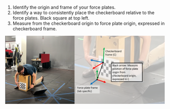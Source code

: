 1) Identify the origin and frame of your force plates.
2) Identify a way to consistently place the checkerboard relative to the force plates. Black square at top left.
3) Measure from the checkerboard origin to force plate origin, expressed in checkerboard frame.

![Example](media/forceTransform.png)
